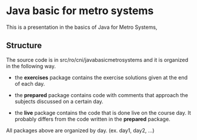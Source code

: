 # Java basic for metro systems

This is a presentation in the basics of Java for Metro Systems,

## Structure

The source code is in src/ro/cni/javabasicmetrosystems and it is organized in the following
way.

* the **exercises** package contains the exercise solutions given at the end of each day.

* the **prepared** package contains code with comments that approach the subjects discussed
on a certain day. 

* the **live** package contains the code that is done live on the course day. It probably
differs from the code written in the **prepared** package.


All packages above are organized by day. (ex. day1, day2, ...)
